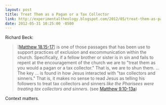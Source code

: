 ```yaml
---
layout: post
title: Treat Them as a Pagan or a Tax Collector
link: http://experimentaltheology.blogspot.com/2012/05/treat-them-as-pagan-or-tax-collector.html
date: 2012-05-31 10:25:00 -0500
---
```


Richard Beck:
> \[[Matthew 18.15-17][1]\] is one of those passages that has been use
> to support practices of exclusion and excommunication within the
> church. Specifically, if a fellow brother or sister is in sin and
> fails to repent at the encouragement of the church we are to "treat
> them as you would a pagan or a tax collector." That is, we are to shun
> them.
> ...
> The key ... is found in how Jesus interacted with "tax collectors and
> sinners." That is, it makes no sense to read Jesus as telling his
> followers to treat tax collectors and sinners *like the Pharisees were
> treating tax collectors and sinners*. (see [Matthew 9.10-13a][2])

Context matters.

[1]: http://bible.oremus.org/?ql=205478410
[2]: http://bible.oremus.org/?ql=205478437
